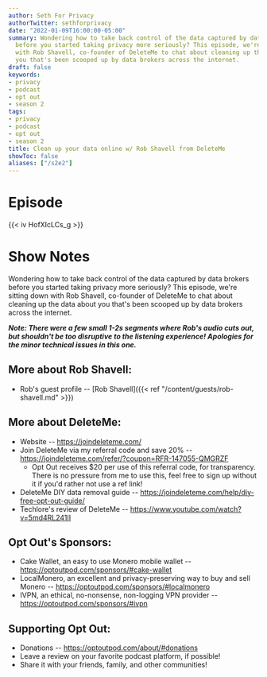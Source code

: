 ```yaml
---
author: Seth For Privacy
authorTwitter: sethforprivacy
date: "2022-01-09T16:00:00-05:00"
summary: Wondering how to take back control of the data captured by data brokers
  before you started taking privacy more seriously? This episode, we're sitting down
  with Rob Shavell, co-founder of DeleteMe to chat about cleaning up the data about
  you that's been scooped up by data brokers across the internet.
draft: false
keywords:
- privacy
- podcast
- opt out
- season 2
tags:
- privacy
- podcast
- opt out
- season 2
title: Clean up your data online w/ Rob Shavell from DeleteMe
showToc: false
aliases: ["/s2e2"]
---
```


# Episode

<div id="buzzsprout-player-9846883"></div><script src="https://www.buzzsprout.com/1790481/9846883-clean-up-your-data-online-w-rob-shavell-from-deleteme.js?container_id=buzzsprout-player-9846883&player=small" type="text/javascript" charset="utf-8"></script>

{{< iv HofXIcLCs_g >}}

# Show Notes

Wondering how to take back control of the data captured by data brokers before you started taking privacy more seriously? This episode, we're sitting down with Rob Shavell, co-founder of DeleteMe to chat about cleaning up the data about you that's been scooped up by data brokers across the internet.

***Note: There were a few small 1-2s segments where Rob's audio cuts out, but shouldn't be too disruptive to the listening experience! Apologies for the minor technical issues in this one.***

## More about Rob Shavell:

- Rob's guest profile -- [Rob Shavell]({{< ref "/content/guests/rob-shavell.md" >}})

## More about DeleteMe:

- Website -- https://joindeleteme.com/
- Join DeleteMe via my referral code and save 20% -- https://joindeleteme.com/refer/?coupon=RFR-147055-QMGRZF
  - Opt Out receives $20 per use of this referral code, for transparency. There is no pressure from me to use this, feel free to sign up without it if you'd rather not use a ref link!
- DeleteMe DIY data removal guide -- https://joindeleteme.com/help/diy-free-opt-out-guide/
- Techlore's review of DeleteMe -- https://www.youtube.com/watch?v=5md4RL241II

## Opt Out's Sponsors:

- Cake Wallet, an easy to use Monero mobile wallet -- https://optoutpod.com/sponsors/#cake-wallet
- LocalMonero, an excellent and privacy-preserving way to buy and sell Monero -- https://optoutpod.com/sponsors/#localmonero
- IVPN, an ethical, no-nonsense, non-logging VPN provider -- https://optoutpod.com/sponsors/#ivpn

## Supporting Opt Out:

- Donations -- https://optoutpod.com/about/#donations
- Leave a review on your favorite podcast platform, if possible!
- Share it with your friends, family, and other communities!
